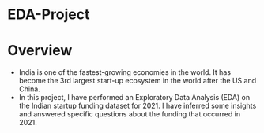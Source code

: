 # EDA-Project

# Overview

- India is one of the fastest-growing economies in the world. It has become the 3rd largest start-up ecosystem in the world after the US and China.
- In this project, I have performed an Exploratory Data Analysis (EDA) on the Indian startup funding dataset for 2021. I have inferred some insights and answered specific questions about the funding that occurred in 2021.
